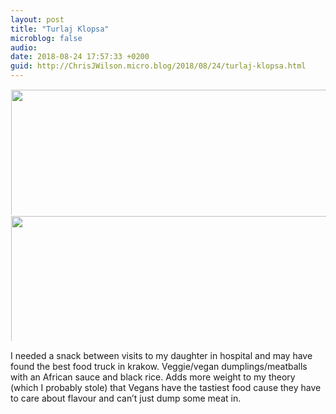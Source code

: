 ```yaml
---
layout: post
title: "Turlaj Klopsa"
microblog: false
audio: 
date: 2018-08-24 17:57:33 +0200
guid: http://ChrisJWilson.micro.blog/2018/08/24/turlaj-klopsa.html
---
```



<a href="http://chrisjwilson.me/uploads/2018/ed370b3dc1.jpg"><img src="http://chrisjwilson.me/uploads/2018/ed370b3dc1.jpg" width="449" height="600" style="display: inline-block; max-height: 200px; width: auto; padding: 1px;" class="sunlit_image" /></a><a href="http://chrisjwilson.me/uploads/2018/e0bab06ae3.jpg"><img src="http://chrisjwilson.me/uploads/2018/e0bab06ae3.jpg" width="449" height="600" style="display: inline-block; max-height: 200px; width: auto; padding: 1px;" class="sunlit_image" /></a>

I needed a snack between visits to my daughter in hospital and may have found the best food truck in krakow. Veggie/vegan dumplings/meatballs with an African sauce and black rice. Adds more weight to my theory (which I probably stole) that Vegans have the tastiest food cause they have to care about flavour and can’t just dump some meat in. 

